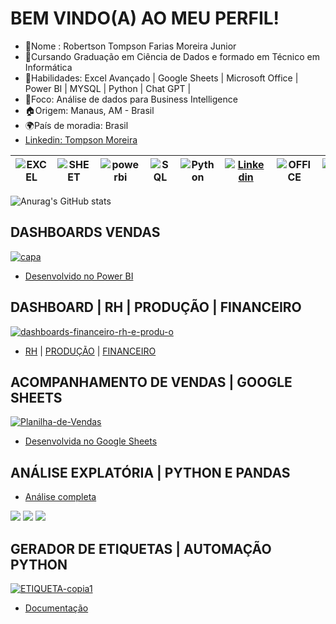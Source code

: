 
# BEM VINDO(A) AO MEU PERFIL!

- 📌Nome : Robertson Tompson Farias Moreira Junior
- 📙Cursando Graduação em Ciência de Dados e formado em Técnico em Informática
- 💼Habilidades: Excel Avançado | Google Sheets | Microsoft Office | Power BI | MYSQL | Python | Chat GPT |
- 🎯Foco: Análise de dados para Business Intelligence
- 🏠Origem: Manaus, AM - Brasil
- 🌍País de moradia: Brasil
- [Linkedin: Tompson Moreira](https://www.linkedin.com/in/tompson-moreira/)

|![EXCEL](https://img.shields.io/badge/Microsoft_Excel-217346?style=for-the-badge&logo=microsoft-excel&logoColor=white)| ![SHEET](https://img.shields.io/badge/Google%20Sheets-34A853?style=for-the-badge&logo=google-sheets&logoColor=white)|![powerbi](https://img.shields.io/badge/PowerBI-F2C811?style=for-the-badge&logo=Power%20BI&logoColor=white)|![SQL](https://img.shields.io/badge/MySQL-005C84?style=for-the-badge&logo=mysql&logoColor=white)|![Python](https://img.shields.io/badge/Python-FFD43B?style=for-the-badge&logo=python&logoColor=blue)|[![Linkedin](https://img.shields.io/badge/LinkedIn-0077B5?style=for-the-badge&logo=linkedin&logoColor=white)](https://www.linkedin.com/in/tompson-moreira/)|![OFFICE](https://img.shields.io/badge/Microsoft_Office-D83B01?style=for-the-badge&logo=microsoft-office&logoColor=white)|![GPT](https://img.shields.io/badge/ChatGPT-74aa9c?style=for-the-badge&logo=openai&logoColor=white)|
|--|--|--|--|--|--|--|--|

![Anurag's GitHub stats](https://github-readme-stats.vercel.app/api?username=Tompson97&show_icons=true&theme=radical)


## DASHBOARDS VENDAS
[<img src="https://i.ibb.co/80Cqx09/capa.png" alt="capa" border="0">](https://youtu.be/elva6kVRo6Y)
- [Desenvolvido no Power BI](https://youtu.be/elva6kVRo6Y)

## DASHBOARD | RH | PRODUÇÃO | FINANCEIRO
[<img src="https://i.ibb.co/tHYDfqT/dashboards-financeiro-rh-e-produ-o.png" alt="dashboards-financeiro-rh-e-produ-o" border="0">](https://github.com/Tompson97/Dashboards-PowerBI/tree/main)
- [RH](https://x.gd/pCzwZ) | [PRODUÇÃO](https://x.gd/PqfzJ) | [FINANCEIRO](https://x.gd/aPLCn)

## ACOMPANHAMENTO DE VENDAS | GOOGLE SHEETS
[<img src="https://i.ibb.co/6gRxHq1/Planilha-de-Vendas.png" alt="Planilha-de-Vendas" border="0">](https://github.com/Tompson97/Planilha-de-Vendas-Google-Sheets)
- [Desenvolvida no Google Sheets](https://github.com/Tompson97/Planilha-de-Vendas-Google-Sheets)

## ANÁLISE EXPLATÓRIA | PYTHON E PANDAS
- [Análise completa](https://github.com/Tompson97/analise-exploratoria)

[<img src="https://i.ibb.co/FYcyrzV/Venda-m-dia-produto.png" border="0">](https://github.com/Tompson97/analise-exploratoria)
[<img src="https://i.ibb.co/FnGW3D3/Lucro-por-marca.png" border="0">](https://github.com/Tompson97/analise-exploratoria)
[<img src="https://i.ibb.co/DK7sYc5/Lucro-por-ano.png" border="0">](https://github.com/Tompson97/analise-exploratoria)

## GERADOR DE ETIQUETAS | AUTOMAÇÃO PYTHON
[<img src="https://i.ibb.co/4802msQ/ETIQUETA-copia1.png" alt="ETIQUETA-copia1" border="0">](https://youtu.be/JSFjC_j4-BY?si=B2o6hFUQtKmTxmzL)
- [Documentação](https://drive.google.com/file/d/1w_RyoOglWWE7Vm-Np9ff4DPaz-RtG1pM/view?usp=sharing)
